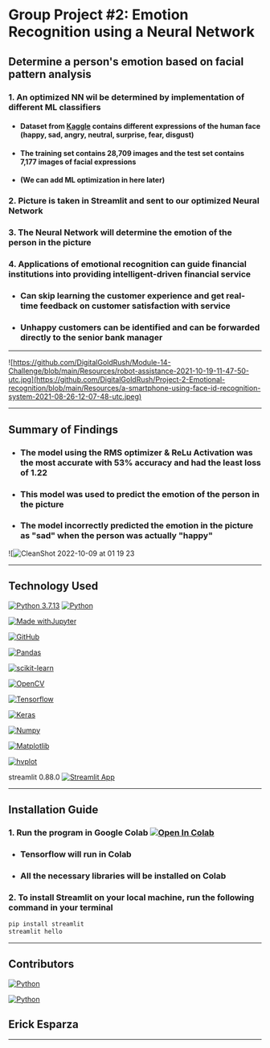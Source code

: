 # Group Project #2: Emotion Recognition using a Neural Network

## Determine a person's emotion based on facial pattern analysis

### 1. An optimized NN wil be determined by implementation of different ML classifiers

- #### Dataset from [Kaggle](https://www.kaggle.com/code/nguyendaitruongthanh/facial-emotion-detection-with-cnn/data) contains different expressions of the human face (happy, sad, angry, neutral, surprise, fear, disgust)

- #### The training set contains 28,709 images and the test set contains 7,177 images of facial expressions

- #### (We can add ML optimization in here later)

### 2. Picture is taken in Streamlit and sent to our optimized Neural Network

### 3. The Neural Network will determine the emotion of the person in the picture

### 4. Applications of emotional recognition can guide financial institutions into providing intelligent-driven financial service

- ### Can skip learning the customer experience and get real-time feedback on customer satisfaction with service

- ### Unhappy customers can be identified and can be forwarded directly to the senior bank manager

---

![https://github.com/DigitalGoldRush/Module-14-Challenge/blob/main/Resources/robot-assistance-2021-10-19-11-47-50-utc.jpg](https://github.com/DigitalGoldRush/Project-2-Emotional-recognition/blob/main/Resources/a-smartphone-using-face-id-recognition-system-2021-08-26-12-07-48-utc.jpeg)

---

## Summary of Findings

- ### The model using the RMS optimizer & ReLu Activation was the most accurate with 53% accuracy and had the least loss of 1.22

- ### This model was used to predict the emotion of the person in the picture

- ### The model incorrectly predicted the emotion in the picture as "sad" when the person was actually "happy"

![![CleanShot 2022-10-09 at 01 19 23](https://user-images.githubusercontent.com/87915540/194746113-bf1b23b0-f4fa-420a-9e62-6b9d39a092c9.jpg)

---

## Technology Used

[![Python 3.7.13](https://img.shields.io/badge/python-3670A0?style=for-the-badge&logo=python&logoColor=ffdd54)]([https://www.python.org/downloads/release/python-3912/)
[![Python](https://img.shields.io/badge/Python-3.9.12-blue)](https://www.python.org/downloads/release/python-3912/)

[![Made withJupyter](https://img.shields.io/badge/Made%20with-Jupyter-orange?style=for-the-badge&logo=Jupyter)](https://jupyter.org/try)

[![GitHub](https://img.shields.io/badge/github-%23121011.svg?style=for-the-badge&logo=github&logoColor=white)](https://github.com/DigitalGoldRush?tab=repositories)

[![Pandas](https://img.shields.io/badge/pandas-%23150458.svg?style=for-the-badge&logo=pandas&logoColor=white)](https://pandas.pydata.org/)

[![scikit-learn](https://img.shields.io/badge/scikit--learn-%23F7931E.svg?style=for-the-badge&logo=scikit-learn&logoColor=white)](https://scikit-learn.org/stable/index.html)

[![OpenCV](https://img.shields.io/badge/opencv-%23white.svg?style=for-the-badge&logo=opencv&logoColor=white)](https://pypi.org/project/opencv-python/)

[![Tensorflow](https://img.shields.io/badge/Tensorflow-2.10-orange)](https://www.tensorflow.org/)

[![Keras](https://img.shields.io/badge/Keras-2.10-orange)](https://keras.io/)

[![Numpy](https://img.shields.io/badge/Numpy-1.21.2-orange)](https://numpy.org/)

[![Matplotlib](https://img.shields.io/badge/Matplotlib-3.4.3-orange)](https://matplotlib.org/)

[![hvplot](https://img.shields.io/badge/hvplot-0.7.3-orange)](https://hvplot.holoviz.org/)

streamlit 0.88.0  [![Streamlit App](https://static.streamlit.io/badges/streamlit_badge_black_white.svg)](https://share.streamlit.io/digitalgoldrush/project-2-emotional-recognition/main/Emotion_recognition.ipynb)

---

## Installation Guide

### 1. Run the program in Google Colab [![Open In Colab](https://colab.research.google.com/assets/colab-badge.svg)](https://colab.research.google.com)

- ### Tensorflow will run in Colab

- ### All the necessary libraries will be installed on Colab

### 2. To install Streamlit on your local machine, run the following command in your terminal

```bash
pip install streamlit
streamlit hello
```

---

## Contributors

[![Python](https://img.shields.io/badge/Sterling_Davis-LinkedIn-blue)](https://www.linkedin.com/in/sterlingdavis1/)

[![Python](https://img.shields.io/badge/Michael_Dionne-LinkedIn-blue)](https://www.linkedin.com/in/michael-dionne-b2a1b61b/)

## Erick Esparza

---
